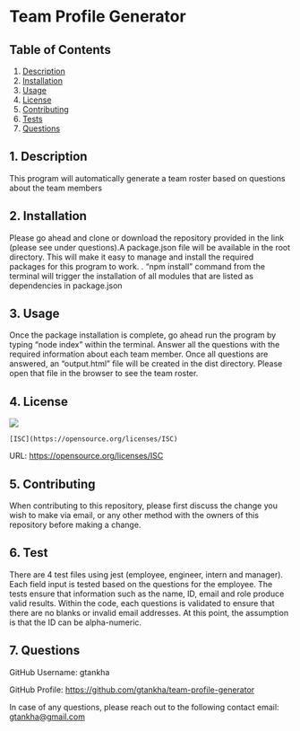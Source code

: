 
  # Team Profile Generator


  ## Table of Contents

  1. [Description](#description)
  2. [Installation](#installation)
  3. [Usage](#usage)
  4. [License](#license)
  5. [Contributing](#contributing)
  6. [Tests](#tests)
  7. [Questions](#questions)


  <a name="description"></a>
  ## 1. Description

  This program will automatically generate a team roster based on questions about the team members
 
  <a name="installation"></a> 
  ## 2. Installation

  Please go ahead and clone or download the repository provided in the link (please see under questions).A package.json file will be available in the root directory. This will make it easy to manage and install the required packages for this program to work. . “npm install” command from the terminal will trigger the installation of all modules that are listed as dependencies in package.json

  <a name="usage"></a> 
  ## 3. Usage

  Once the package installation is complete, go ahead run the program by typing “node index” within the terminal. Answer all the questions with the required information about each team member. Once all questions are answered, an “output.html” file will be created in the dist directory. Please open that file in the browser to see the team roster.

  <a name="license"></a> 
  ## 4. License
 ![](https://img.shields.io/badge/License-ISC-blue.svg)

    [ISC](https://opensource.org/licenses/ISC)

  URL: https://opensource.org/licenses/ISC

  <a name="contributing"></a>
  ## 5. Contributing
    
  When contributing to this repository, please first discuss the change you wish to make via email, or any other method with the owners of this repository before making a change.

  <a name="tests"></a> 
  ## 6. Test
      
  There are 4 test files using jest  (employee, engineer, intern and manager). Each field input is tested based on the questions for the employee. The tests ensure that information such as the name, ID, email and role produce valid results. Within the code, each questions is validated to ensure that there are no blanks or invalid email addresses. At this point, the assumption is that the ID can be alpha-numeric. 
      
  <a name="questions"></a> 
  ## 7. Questions
  
  GitHub Username: gtankha

  GitHub Profile: https://github.com/gtankha/team-profile-generator
  
  In case of any questions, please reach out to the following contact email: gtankha@gmail.com

